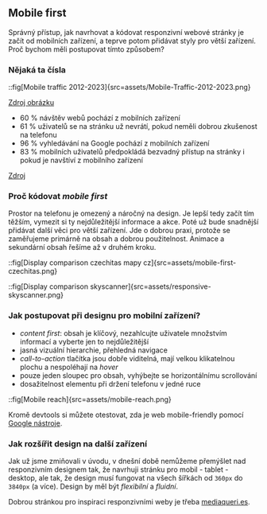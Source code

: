 ## Mobile first

Správný přístup, jak navrhovat a kódovat responzivní webové stránky je začít od mobilních zařízení, a teprve potom přidávat styly pro větší zařízení. Proč bychom měli postupovat tímto způsobem?

### Nějaká ta čísla

::fig[Mobile traffic 2012-2023]{src=assets/Mobile-Traffic-2012-2023.png}

[Zdroj obrázku](https://www.oberlo.com/statistics/mobile-internet-traffic)

- 60 % návštěv webů pochází z mobilních zařízení
- 61 % uživatelů se na stránku už nevrátí, pokud neměli dobrou zkušenost na telefonu
- 96 % vyhledávání na Google pochází z mobilních zařízení
- 83 % mobilních uživatelů předpokládá bezvadný přístup na stránky i pokud je navštíví z mobilního zařízení

[Zdroj](https://techjury.net/blog/what-percentage-of-internet-traffic-is-mobile/)

### Proč kódovat _mobile first_

Prostor na telefonu je omezený a náročný na design. Je lepší tedy začít tím těžším, vymezit si ty nejdůležitější informace a akce. Poté už bude snadnější přidávat další věci pro větší zařízení. Jde o dobrou praxi, protože se zaměřujeme primárně na obsah a dobrou použitelnost. Animace a sekundární obsah řešíme až v druhém kroku.

::fig[Display comparison czechitas mapy cz]{src=assets/mobile-first-czechitas.png}

::fig[Display comparison skyscanner]{src=assets/responsive-skyscanner.png}

### Jak postupovat při designu pro mobilní zařízení?

- _content first_: obsah je klíčový, nezahlcujte uživatele množstvím informací a vyberte jen to nejdůležitější
- jasná vizuální hierarchie, přehledná navigace
- _call-to-action_ tlačítka jsou dobře viditelná, mají velkou klikatelnou plochu a nespoléhají na _hover_
- pouze jeden sloupec pro obsah, vyhýbejte se horizontálnímu scrollování
- dosažitelnost elementu při držení telefonu v jedné ruce

::fig[Mobile reach]{src=assets/mobile-reach.png}
<br/>

Kromě devtools si můžete otestovat, zda je web mobile-friendly pomocí [Google nástroje](https://search.google.com/test/mobile-friendly).

### Jak rozšířit design na další zařízení

Jak už jsme zmiňovali v úvodu, v dnešní době nemůžeme přemýšlet nad responzivním designem tak, že navrhuji stránku pro mobil - tablet - desktop, ale tak, že design musí fungovat na všech šířkách od `360px` do `3840px` (a více). Design by měl být _flexibilní_ a _fluidní_.

Dobrou stránkou pro inspiraci responzivními weby je třeba [mediaqueri.es](https://mediaqueri.es/).
